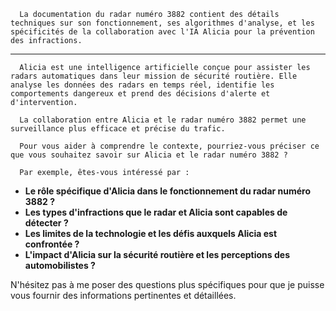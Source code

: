 
      La documentation du radar numéro 3882 contient des détails techniques sur son fonctionnement, ses algorithmes d'analyse, et les spécificités de la collaboration avec l'IA Alicia pour la prévention des infractions.

---

 

      Alicia est une intelligence artificielle conçue pour assister les radars automatiques dans leur mission de sécurité routière. Elle analyse les données des radars en temps réel, identifie les comportements dangereux et prend des décisions d'alerte et d'intervention. 

      La collaboration entre Alicia et le radar numéro 3882 permet une surveillance plus efficace et précise du trafic. 

      Pour vous aider à comprendre le contexte, pourriez-vous préciser ce que vous souhaitez savoir sur Alicia et le radar numéro 3882 ? 

      Par exemple, êtes-vous intéressé par :

* **Le rôle spécifique d'Alicia dans le fonctionnement du radar numéro 3882 ?**
* **Les types d'infractions que le radar et Alicia sont capables de détecter ?**
* **Les limites de la technologie et les défis auxquels Alicia est confrontée ?**
* **L'impact d'Alicia sur la sécurité routière et les perceptions des automobilistes ?**


N'hésitez pas à me poser des questions plus spécifiques pour que je puisse vous fournir des informations pertinentes et détaillées. 

